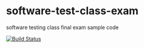 # software-test-class-exam
software testing class final exam sample code

[![Build Status](https://travis-ci.org/JJJJoe-Lin/software-test-class-exam.svg?branch=master)](https://travis-ci.org/JJJJoe-Lin/software-test-class-exam)
